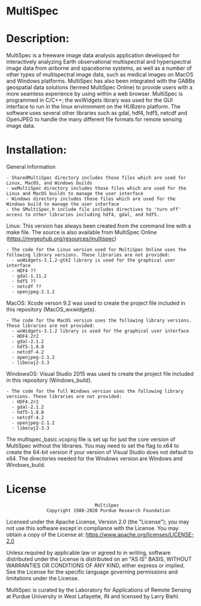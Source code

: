# MultiSpec

# Description: 
MultiSpec is a freeware image data analysis application developed for interactively analyzing Earth observational multispectral and hyperspectral image data from airborne and spaceborne systems, as well as a number of other types of multispectral image data, such as medical images on MacOS and Windows platforms. MultiSpec has also been integrated with the GABBs geospatial data solutions (termed MultiSpec Online) to provide users with a more seamless experience by using within a web browser. MultiSpec is programmed in C/C++; the wxWidgets library was used for the GUI interface to run in the linux environment on the HUBzero platform. The software uses several other libraries such as gdal, hdf4, hdf5, netcdf and OpenJPEG to handle the many different file formats for remote sensing image data. 
# Installation:
  General Information
  
    - SharedMultiSpec directory includes those files which are used for Linux, MacOS, and Windows builds
    - wxMultiSpec directory includes those files which are used for the Linux and MacOS builds to manage the user interface
    - Windows directory includes those files which are used for the Windows build to manage the user interface
    - the SMultiSpec.h include file includes directives to 'turn off' access to other libraries including hdf4, gdal, and hdf5.
  
  Linux: This version has always been created from the command line with a make file. The source is also available from MultiSpec Online (https://mygeohub.org/resources/multispec)
  
    - The code for the Linux version used for MultiSpec Online uses the following library versions. These libraries are not provided:
      - wxWidgets-3.1.2-gtk2 library is used for the graphical user interface
      - HDF4 ??
      - gdal-1.11.2
      - hdf5 ??
      - netcdf ??
      - openjpeg-2.1.2
  
  MacOS: Xcode verson 9.2 was used to create the project file included in this repository (MacOS_wxwidgets).
  
    - The code for the MacOS version uses the following library versions. These libraries are not provided:
      - wxWidgets-3.1.2 library is used for the graphical user interface
      - HDF4.2r2
      - gdal-2.1.2
      - hdf5-1.8.8
      - netcdf-4.2
      - openjpeg-2.1.2
      - libecwj2-3.3
  
  WindowsOS: Visual Studio 2015 was used to create the project file included in this repository (Windows_build).
  
    - The code for the full Windows version uses the following library versions. These libraries are not provided:
      - HDF4.2r2
      - gdal-2.1.2
      - hdf5-1.8.8
      - netcdf-4.2
      - openjpeg-2.1.2
      - libecwj2-3.3
       
  The multispec_basic.vcxproj file is set up for just the core version of MultiSpec without the libraries. You may need to set the flag to x64 to create the 64-bit version if your version of Visual Studio does not default to x64. The directories needed for the Windows version are Windows and Windows_build.
  
# License

                                     MultiSpec
                   Copyright 1988-2020 Purdue Research Foundation

 Licensed under the Apache License, Version 2.0 (the "License"); you may not use
 this software except in compliance with the License. You may obtain a copy of the
 License at:  https://www.apache.org/licenses/LICENSE-2.0

 Unless required by applicable law or agreed to in writing, software distributed
 under the License is distributed on an "AS IS" BASIS, WITHOUT WARRANTIES OR
 CONDITIONS OF ANY KIND, either express or implied. See the License for the specific
 language governing permissions and limitations under the License.

 MultiSpec is curated by the Laboratory for Applications of Remote Sensing at
 Purdue University in West Lafayette, IN and licensed by Larry Biehl.
